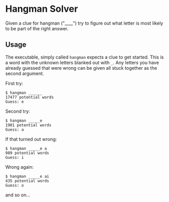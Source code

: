 Hangman Solver
==============

Given a clue for hangman ("____") try to figure out what letter is most likely to be part of the right answer.

## Usage

The executable, simply called `hangman` expects a clue to get started. This is a word with the unknown letters blanked out with `_`. Any letters you have already guessed that were wrong can be given all stuck together as the second argument.

First try:

    $ hangman ______
	17477 potential words
	Guess: e

Second try:

    $ hangman _____e
	1901 potential words
	Guess: a

If that turned out wrong:

	$ hangman _____e a
	989 potential words
	Guess: i

Wrong again:

    $ hangman _____e ai
    435 potential words
    Guess: o

and so on...